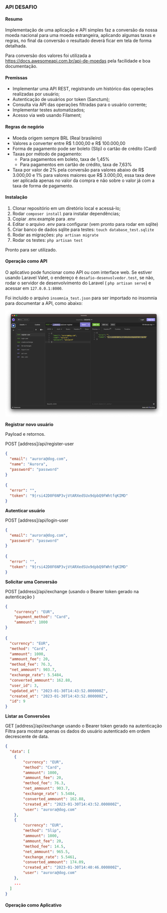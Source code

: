 ### API DESAFIO

#### Resumo

Implementação de uma aplicação e API simples faz a conversão da nossa moeda nacional para uma moeda estrangeira, 
aplicando algumas taxas e regras, no final da conversão o resultado deverá ficar em tela de forma detalhada.

Para conversão dos valores foi utilizada a https://docs.awesomeapi.com.br/api-de-moedas pela facilidade e boa documentação.

#### Premissas

- Implementar uma API REST, registrando um histórico das operações realizadas por usuário;
- Autenticação de usuários por token (Sanctum);
- Consulta via API das operações filtradas para o usuário corrente;
- Implementar testes automatizados;
- Acesso via web usando Filament;

#### Regras de negório

- Moeda origem sempre BRL (Real brasileiro)
- Valores a converter entre R$ 1.000,00 e R$ 100.000,00
- Forma de pagamento pode ser boleto (Slip) o cartão de crédito (Card)
- Taxas por método de pagamento:
  - Para pagamentos em boleto, taxa de 1,45%
  - Para pagamentos em cartão de crédito, taxa de 7,63%
- Taxa por valor de 2% pela conversão para valores abaixo de R$ 3.000,00 e 1% para valores maiores que R$ 3.000,00,
  essa taxa deve ser aplicada apenas no valor da compra e não sobre o valor já com a taxa de forma de pagamento.

#### Instalação

1. Clonar repositório em um diretório local e acessá-lo;
2. Rodar ```composer install``` para instalar dependências;
3. Copiar .env.example para .env
4. Editar o arquivo .env para configurar (vem pronto para rodar em sqlite)
5. Criar banco de dados sqlite para testes: ```touch database_test.sqlite```
6. Rodar as migrações: ```php artisan migrate```
7. Rodar os testes: ```php artisan test```

Pronto para ser utilizado.

#### Operação como API

O aplicativo pode funcionar como API ou com interface web. 
Se estiver usando Laravel Valet, o endereço é ```desafio-desenvolvedor.test```, se não, rodar o servidor de
desenvolvimento do Laravel ( ```php artisan serve```) e acessar em ```127.0.0.1:8000```.

Foi incluido o arquivo ```insomnia_test.json``` para ser importado no insomnia para documentar a API, como abaixo:

![Alt text](insomnia-test.png?raw=true "Insomnia")

**Registrar novo usuário**

Payload e retornos.

POST [address]/api/register-user

```json
{
  "email": "aurora@dog.com",
  "name": "Aurora",
  "password": "password"
}

{
  "error": "",
  "token": "9|rsi42D0F6NP3vjVtARXedSUx9dpbQ9FWhtfqKIMD"
}
```

**Autenticar usuário**

POST [address]/api/login-user

```json
{
  "email": "aurora@dog.com",
  "password": "password"
}

{
  "error": "",
  "token": "9|rsi42D0F6NP3vjVtARXedSUx9dpbQ9FWhtfqKIMD"
}
```

**Solicitar uma Conversão**

POST [address]/api/exchange (usando o Bearer token gerado na autenticação
)

```json
{
    "currency": "EUR",
    "payment_method": "Card",
    "ammount": 1000
}

{
  "currency": "EUR",
  "method": "Card",
  "ammount": 1000,
  "ammount_fee": 20,
  "method_fee": 76.3,
  "net_ammount": 903.7,
  "exchange_rate": 5.5484,
  "converted_ammount": 162.88,
  "user_id": 3,
  "updated_at": "2023-01-30T14:43:52.000000Z",
  "created_at": "2023-01-30T14:43:52.000000Z",
  "id": 9
}
```

**Listar as Conversões**

GET [address]/api/exchange
usando o Bearer token gerado na autenticação
Filtra para mostrar apenas os dados do usuário autenticado
em ordem decrescente de data.

```json
{
  "data": [
	{
		"currency": "EUR",
		"method": "Card",
		"ammount": 1000,
		"ammount_fee": 20,
		"method_fee": 76.3,
		"net_ammount": 903.7,
		"exchange_rate": 5.5484,
		"converted_ammount": 162.88,
		"created_at": "2023-01-30T14:43:52.000000Z",
		"user": "aurora@dog.com"
	},
	{
		"currency": "EUR",
		"method": "Slip",
		"ammount": 1000,
		"ammount_fee": 20,
		"method_fee": 14.5,
		"net_ammount": 965.5,
		"exchange_rate": 5.5461,
		"converted_ammount": 174.09,
		"created_at": "2023-01-30T14:40:46.000000Z",
		"user": "aurora@dog.com"
	},
    ...
  ]
}
```
#### Operação como Aplicativo


